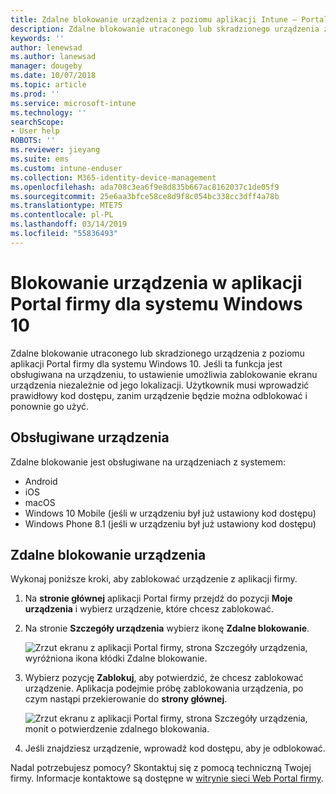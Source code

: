 ```yaml
---
title: Zdalne blokowanie urządzenia z poziomu aplikacji Intune — Portal firmy
description: Zdalne blokowanie utraconego lub skradzionego urządzenia z poziomu aplikacji Portal firmy dla systemu Windows 10
keywords: ''
author: lenewsad
ms.author: lanewsad
manager: dougeby
ms.date: 10/07/2018
ms.topic: article
ms.prod: ''
ms.service: microsoft-intune
ms.technology: ''
searchScope:
- User help
ROBOTS: ''
ms.reviewer: jieyang
ms.suite: ems
ms.custom: intune-enduser
ms.collection: M365-identity-device-management
ms.openlocfilehash: ada708c3ea6f9e8d835b667ac8162037c1de05f9
ms.sourcegitcommit: 25e6aa3bfce58ce8d9f8c054bc338cc3dff4a78b
ms.translationtype: MTE75
ms.contentlocale: pl-PL
ms.lasthandoff: 03/14/2019
ms.locfileid: "55836493"
---
```

# <a name="lock-your-device-from-the-company-portal-app-for-windows-10"></a>Blokowanie urządzenia w aplikacji Portal firmy dla systemu Windows 10

Zdalne blokowanie utraconego lub skradzionego urządzenia z poziomu aplikacji Portal firmy dla systemu Windows 10. Jeśli ta funkcja jest obsługiwana na urządzeniu, to ustawienie umożliwia zablokowanie ekranu urządzenia niezależnie od jego lokalizacji. Użytkownik musi wprowadzić prawidłowy kod dostępu, zanim urządzenie będzie można odblokować i ponownie go użyć.

## <a name="supported-devices"></a>Obsługiwane urządzenia

Zdalne blokowanie jest obsługiwane na urządzeniach z systemem:  

  * Android
  * iOS
  * macOS
  * Windows 10 Mobile (jeśli w urządzeniu był już ustawiony kod dostępu)
  * Windows Phone 8.1 (jeśli w urządzeniu był już ustawiony kod dostępu) 
  
## <a name="remote-lock-device"></a>Zdalne blokowanie urządzenia
Wykonaj poniższe kroki, aby zablokować urządzenie z aplikacji firmy.  

1. Na **stronie głównej** aplikacji Portal firmy przejdź do pozycji **Moje urządzenia** i wybierz urządzenie, które chcesz zablokować.

2. Na stronie **Szczegóły urządzenia** wybierz ikonę **Zdalne blokowanie**.  


   ![Zrzut ekranu z aplikacji Portal firmy, strona Szczegóły urządzenia, wyróżniona ikona kłódki Zdalne blokowanie.](./media/1804_remote_lock_Windows_CPapp_05.png)  

3. Wybierz pozycję **Zablokuj**, aby potwierdzić, że chcesz zablokować urządzenie. Aplikacja podejmie próbę zablokowania urządzenia, po czym nastąpi przekierowanie do **strony głównej**.  


   ![Zrzut ekranu z aplikacji Portal firmy, strona Szczegóły urządzenia, monit o potwierdzenie zdalnego blokowania.](./media/1804_remote_lock_Windows_CPapp_06.png)  

4. Jeśli znajdziesz urządzenie, wprowadź kod dostępu, aby je odblokować.  

Nadal potrzebujesz pomocy? Skontaktuj się z pomocą techniczną Twojej firmy. Informacje kontaktowe są dostępne w [witrynie sieci Web Portal firmy](https://go.microsoft.com/fwlink/?linkid=2010980).
